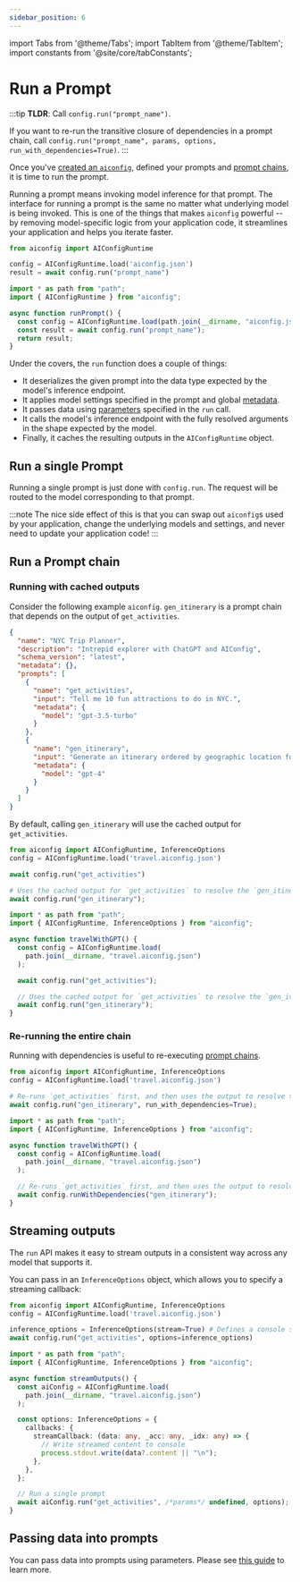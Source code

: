 ```yaml
---
sidebar_position: 6
---
```


import Tabs from '@theme/Tabs';
import TabItem from '@theme/TabItem';
import constants from '@site/core/tabConstants';

# Run a Prompt

:::tip
**TLDR**: Call `config.run("prompt_name")`.

If you want to re-run the transitive closure of dependencies in a prompt chain, call `config.run("prompt_name", params, options, run_with_dependencies=True)`.
:::

Once you've [created an `aiconfig`](/docs/overview/create-an-aiconfig), defined your prompts and [prompt chains](/docs/overview/define-prompt-chain), it is time to run the prompt.

Running a prompt means invoking model inference for that prompt. The interface for running a prompt is the same no matter what underlying model is being invoked. This is one of the things that makes `aiconfig` powerful -- by removing model-specific logic from your application code, it streamlines your application and helps you iterate faster.

<Tabs groupId="aiconfig-language" queryString defaultValue={constants.defaultAIConfigLanguage} values={constants.aiConfigLanguages}>
<TabItem value="python">

```python title="app.py"
from aiconfig import AIConfigRuntime

config = AIConfigRuntime.load('aiconfig.json')
result = await config.run("prompt_name")
```

</TabItem>
<TabItem value="node">

```typescript title="app.ts"
import * as path from "path";
import { AIConfigRuntime } from "aiconfig";

async function runPrompt() {
  const config = AIConfigRuntime.load(path.join(__dirname, "aiconfig.json"));
  const result = await config.run("prompt_name");
  return result;
}
```

</TabItem>
</Tabs>

Under the covers, the `run` function does a couple of things:

- It deserializes the given prompt into the data type expected by the model's inference endpoint.
- It applies model settings specified in the prompt and global [metadata](/docs/overview/ai-config-format#metadata).
- It passes data using [parameters](/docs/overview/parameters) specified in the `run` call.
- It calls the model's inference endpoint with the fully resolved arguments in the shape expected by the model.
- Finally, it caches the resulting outputs in the `AIConfigRuntime` object.

## Run a single Prompt

Running a single prompt is just done with `config.run`. The request will be routed to the model corresponding to that prompt.

:::note
The nice side effect of this is that you can swap out `aiconfig`s used by your application, change the underlying models and settings, and never need to update your application code!
:::

## Run a Prompt chain

### Running with cached outputs

Consider the following example `aiconfig`. `gen_itinerary` is a prompt chain that depends on the output of `get_activities`.

```json
{
  "name": "NYC Trip Planner",
  "description": "Intrepid explorer with ChatGPT and AIConfig",
  "schema_version": "latest",
  "metadata": {},
  "prompts": [
    {
      "name": "get_activities",
      "input": "Tell me 10 fun attractions to do in NYC.",
      "metadata": {
        "model": "gpt-3.5-turbo"
      }
    },
    {
      "name": "gen_itinerary",
      "input": "Generate an itinerary ordered by geographic location for these activities: {{get_activities.output}}.",
      "metadata": {
        "model": "gpt-4"
      }
    }
  ]
}
```

By default, calling `gen_itinerary` will use the cached output for `get_activities`.

<Tabs groupId="aiconfig-language" queryString defaultValue={constants.defaultAIConfigLanguage} values={constants.aiConfigLanguages}>
<TabItem value="python">

```python title="app.py"
from aiconfig import AIConfigRuntime, InferenceOptions
config = AIConfigRuntime.load('travel.aiconfig.json')

await config.run("get_activities")

# Uses the cached output for `get_activities` to resolve the `gen_itinerary` prompt
await config.run("gen_itinerary");
```

</TabItem>
<TabItem value="node">

```typescript title="app.ts"
import * as path from "path";
import { AIConfigRuntime, InferenceOptions } from "aiconfig";

async function travelWithGPT() {
  const config = AIConfigRuntime.load(
    path.join(__dirname, "travel.aiconfig.json")
  );

  await config.run("get_activities");

  // Uses the cached output for `get_activities` to resolve the `gen_itinerary` prompt
  await config.run("gen_itinerary");
}
```

</TabItem>
</Tabs>

### Re-running the entire chain

Running with dependencies is useful to re-executing [prompt chains](/docs/overview/define-prompt-chain).

<Tabs groupId="aiconfig-language" queryString defaultValue={constants.defaultAIConfigLanguage} values={constants.aiConfigLanguages}>
<TabItem value="python">

```python title="app.py"
from aiconfig import AIConfigRuntime, InferenceOptions
config = AIConfigRuntime.load('travel.aiconfig.json')

# Re-runs `get_activities` first, and then uses the output to resolve the `gen_itinerary` prompt
await config.run("gen_itinerary", run_with_dependencies=True);
```

</TabItem>
<TabItem value="node">

```typescript title="app.ts"
import * as path from "path";
import { AIConfigRuntime, InferenceOptions } from "aiconfig";

async function travelWithGPT() {
  const config = AIConfigRuntime.load(
    path.join(__dirname, "travel.aiconfig.json")
  );

  // Re-runs `get_activities` first, and then uses the output to resolve the `gen_itinerary` prompt
  await config.runWithDependencies("gen_itinerary");
}
```

</TabItem>
</Tabs>

## Streaming outputs

The `run` API makes it easy to stream outputs in a consistent way across any model that supports it.

You can pass in an `InferenceOptions` object, which allows you to specify a streaming callback:

<Tabs groupId="aiconfig-language" queryString defaultValue={constants.defaultAIConfigLanguage} values={constants.aiConfigLanguages}>
<TabItem value="python">

```python title="app.py"
from aiconfig import AIConfigRuntime, InferenceOptions
config = AIConfigRuntime.load('travel.aiconfig.json')

inference_options = InferenceOptions(stream=True) # Defines a console streaming callback
await config.run("get_activities", options=inference_options)
```

</TabItem>
<TabItem value="node">

```typescript title="app.ts"
import * as path from "path";
import { AIConfigRuntime, InferenceOptions } from "aiconfig";

async function streamOutputs() {
  const aiConfig = AIConfigRuntime.load(
    path.join(__dirname, "travel.aiconfig.json")
  );

  const options: InferenceOptions = {
    callbacks: {
      streamCallback: (data: any, _acc: any, _idx: any) => {
        // Write streamed content to console
        process.stdout.write(data?.content || "\n");
      },
    },
  };

  // Run a single prompt
  await aiConfig.run("get_activities", /*params*/ undefined, options);
}
```

</TabItem>
</Tabs>

## Passing data into prompts

You can pass data into prompts using parameters. Please see [this guide](/docs/overview/parameters) to learn more.
